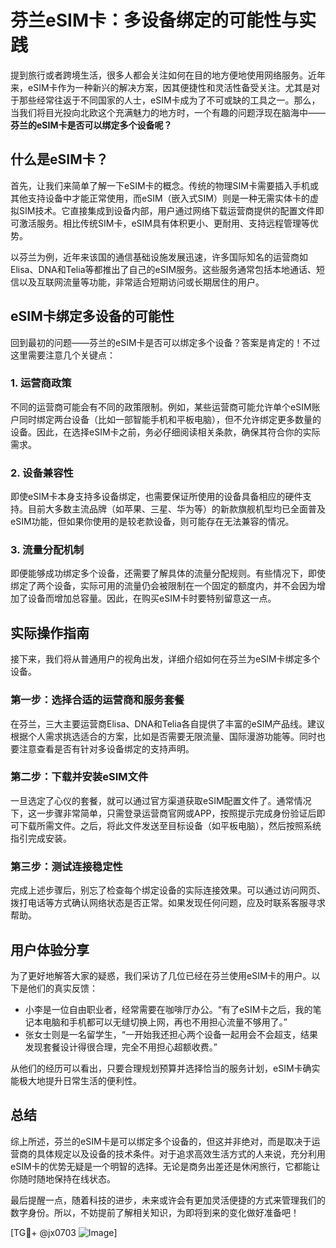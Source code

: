 # 芬兰eSIM卡：多设备绑定的可能性与实践

提到旅行或者跨境生活，很多人都会关注如何在目的地方便地使用网络服务。近年来，eSIM卡作为一种新兴的解决方案，因其便捷性和灵活性备受关注。尤其是对于那些经常往返于不同国家的人士，eSIM卡成为了不可或缺的工具之一。那么，当我们将目光投向北欧这个充满魅力的地方时，一个有趣的问题浮现在脑海中——**芬兰的eSIM卡是否可以绑定多个设备呢？**

## 什么是eSIM卡？

首先，让我们来简单了解一下eSIM卡的概念。传统的物理SIM卡需要插入手机或其他支持设备中才能正常使用，而eSIM（嵌入式SIM）则是一种无需实体卡的虚拟SIM技术。它直接集成到设备内部，用户通过网络下载运营商提供的配置文件即可激活服务。相比传统SIM卡，eSIM具有体积更小、更耐用、支持远程管理等优势。

以芬兰为例，近年来该国的通信基础设施发展迅速，许多国际知名的运营商如Elisa、DNA和Telia等都推出了自己的eSIM服务。这些服务通常包括本地通话、短信以及互联网流量等功能，非常适合短期访问或长期居住的用户。

## eSIM卡绑定多设备的可能性

回到最初的问题——芬兰的eSIM卡是否可以绑定多个设备？答案是肯定的！不过这里需要注意几个关键点：

### 1. **运营商政策**
不同的运营商可能会有不同的政策限制。例如，某些运营商可能允许单个eSIM账户同时绑定两台设备（比如一部智能手机和平板电脑），但不允许绑定更多数量的设备。因此，在选择eSIM卡之前，务必仔细阅读相关条款，确保其符合你的实际需求。

### 2. **设备兼容性**
即使eSIM卡本身支持多设备绑定，也需要保证所使用的设备具备相应的硬件支持。目前大多数主流品牌（如苹果、三星、华为等）的新款旗舰机型均已全面普及eSIM功能，但如果你使用的是较老款设备，则可能存在无法兼容的情况。

### 3. **流量分配机制**
即便能够成功绑定多个设备，还需要了解具体的流量分配规则。有些情况下，即使绑定了两个设备，实际可用的流量仍会被限制在一个固定的额度内，并不会因为增加了设备而增加总容量。因此，在购买eSIM卡时要特别留意这一点。

## 实际操作指南

接下来，我们将从普通用户的视角出发，详细介绍如何在芬兰为eSIM卡绑定多个设备。

### 第一步：选择合适的运营商和服务套餐
在芬兰，三大主要运营商Elisa、DNA和Telia各自提供了丰富的eSIM产品线。建议根据个人需求挑选适合的方案，比如是否需要无限流量、国际漫游功能等。同时也要注意查看是否有针对多设备绑定的支持声明。

### 第二步：下载并安装eSIM文件
一旦选定了心仪的套餐，就可以通过官方渠道获取eSIM配置文件了。通常情况下，这一步骤非常简单，只需登录运营商官网或APP，按照提示完成身份验证后即可下载所需文件。之后，将此文件发送至目标设备（如平板电脑），然后按照系统指引完成安装。

### 第三步：测试连接稳定性
完成上述步骤后，别忘了检查每个绑定设备的实际连接效果。可以通过访问网页、拨打电话等方式确认网络状态是否正常。如果发现任何问题，应及时联系客服寻求帮助。

## 用户体验分享

为了更好地解答大家的疑惑，我们采访了几位已经在芬兰使用eSIM卡的用户。以下是他们的真实反馈：

- 小李是一位自由职业者，经常需要在咖啡厅办公。“有了eSIM卡之后，我的笔记本电脑和手机都可以无缝切换上网，再也不用担心流量不够用了。”
- 张女士则是一名留学生，“一开始我还担心两个设备一起用会不会超支，结果发现套餐设计得很合理，完全不用担心超额收费。”

从他们的经历可以看出，只要合理规划预算并选择恰当的服务计划，eSIM卡确实能极大地提升日常生活的便利性。

## 总结

综上所述，芬兰的eSIM卡是可以绑定多个设备的，但这并非绝对，而是取决于运营商的具体规定以及设备的技术条件。对于追求高效生活方式的人来说，充分利用eSIM卡的优势无疑是一个明智的选择。无论是商务出差还是休闲旅行，它都能让你随时随地保持在线状态。

最后提醒一点，随着科技的进步，未来或许会有更加灵活便捷的方式来管理我们的数字身份。所以，不妨提前了解相关知识，为即将到来的变化做好准备吧！

[TG💪+ @jx0703 ![Image](https://github.com/user-attachments/assets/dbca1d08-cadb-493c-b0ec-ad6f7a83f270)]